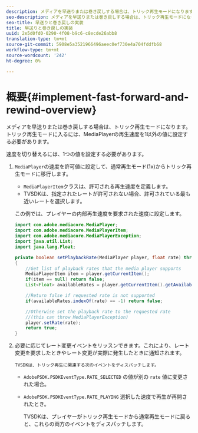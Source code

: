 ```yaml
---
description: メディアを早送りまたは巻き戻しする場合は、トリック再生モードになります。 トリック再生モードに入るには、MediaPlayerの再生速度を1以外の値に設定する必要があります。
seo-description: メディアを早送りまたは巻き戻しする場合は、トリック再生モードになります。 トリック再生モードに入るには、MediaPlayerの再生速度を1以外の値に設定する必要があります。
seo-title: 早送りと巻き戻しの実装
title: 早送りと巻き戻しの実装
uuid: 2e5d0fd0-0290-4f08-b9c6-c8ecde26abb8
translation-type: tm+mt
source-git-commit: 5908e5a3521966496aeec0ef730e4a704fddfb68
workflow-type: tm+mt
source-wordcount: '242'
ht-degree: 0%

---
```



# 概要{#implement-fast-forward-and-rewind-overview}

メディアを早送りまたは巻き戻しする場合は、トリック再生モードになります。 トリック再生モードに入るには、MediaPlayerの再生速度を1以外の値に設定する必要があります。

速度を切り替えるには、1つの値を設定する必要があります。

1. `MediaPlayer`の速度を許可値に設定して、通常再生モード(1x)からトリック再生モードに移行します。

   * `MediaPlayerItem`クラスは、許可される再生速度を定義します。
   * TVSDKは、指定されたレートが許可されない場合、許可されている最も近いレートを選択します。

   この例では、プレイヤーの内部再生速度を要求された速度に設定します。

   ```java
   import com.adobe.mediacore.MediaPlayer; 
   import com.adobe.mediacore.MediaPlayerItem; 
   import com.adobe.mediacore.MediaPlayerException; 
   import java.util.List; 
   import java.lang.Float; 
   
   private boolean setPlaybackRate(MediaPlayer player, float rate) throws MediaPlayerException  
   { 
       //Get list of playback rates that the media player supports 
       MediaPlayerItem item = player.getCurrentItem(); 
       if(item == null) return false; 
       List<Float> availableRates = player.getCurrentItem().getAvailablePlaybackRates(); 
   
       //Return false if requested rate is not supported 
       if(availableRates.indexOf(rate) == -1) return false; 
   
       //Otherwise set the playback rate to the requested rate  
       //(this can throw MediaPlayerException) 
       player.setRate(rate); 
       return true; 
   }
   ```

1. 必要に応じてレート変更イベントをリッスンできます。これにより、レート変更を要求したときやレート変更が実際に発生したときに通知されます。

       TVSDKは、トリック再生に関連する次のイベントをディスパッチします。
   
   * `AdobePSDK.PSDKEventType.RATE_SELECTED` の値が別の `rate` 値に変更された場合。

   * `AdobePSDK.PSDKEventType.RATE_PLAYING` 選択した速度で再生が再開されたとき。

      TVSDKは、プレイヤーがトリック再生モードから通常再生モードに戻ると、これらの両方のイベントをディスパッチします。

